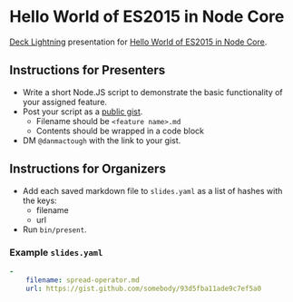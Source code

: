 # Hello World of ES2015 in Node Core

[Deck Lightning](https://github.com/mcwhittemore/deck-lightning) presentation for [Hello World of ES2015 in Node Core](http://www.meetup.com/node-dc/events/228434751/).

## Instructions for Presenters

- Write a short Node.JS script to demonstrate the basic functionality of your assigned feature.
- Post your script as a [public gist](https://gist.github.com/).
	- Filename should be `<feature name>.md`
	- Contents should be wrapped in a code block
- DM `@danmactough` with the link to your gist.

## Instructions for Organizers

- Add each saved markdown file to `slides.yaml` as a list of hashes with the keys:
	- filename
	- url
- Run `bin/present`.

### Example `slides.yaml`

```yaml
-
	filename: spread-operator.md
	url: https://gist.github.com/somebody/93d5fba11ade9c7ef5a0
